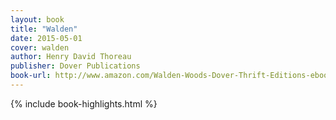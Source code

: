 ```yaml
---
layout: book
title: "Walden"
date: 2015-05-01
cover: walden
author: Henry David Thoreau
publisher: Dover Publications
book-url: http://www.amazon.com/Walden-Woods-Dover-Thrift-Editions-ebook/dp/B008TVLYAW/
---
```


{% include book-highlights.html %}
